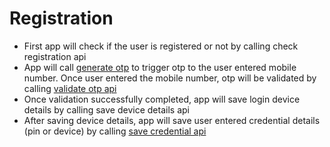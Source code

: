 # Registration

* First app will check if the user is registered or not by calling check registration api
* App will call [generate otp](https://app.gitbook.com/o/p6zvZh1r7XYNx0PmyEsS/s/CwdILEPBOX4lLKCKMZGB/\~/changes/234/bankezy/bankezy/bankezy-features/wallet/wallet-issuance/wallet-creation/api-specification/version-2/customer-on-boarding/common-apis/otp-and-token/generate-otp-api) to trigger otp to the user entered mobile number. Once user entered the mobile number, otp will be validated by calling [validate otp api](https://app.gitbook.com/o/p6zvZh1r7XYNx0PmyEsS/s/CwdILEPBOX4lLKCKMZGB/\~/changes/234/bankezy/bankezy/bankezy-features/wallet/wallet-issuance/wallet-creation/api-specification/version-2/customer-on-boarding/common-apis/otp-and-token/validate-otp-api)
* Once validation successfully completed, app will save login device details by calling save device details api
* After saving device details, app will save user entered credential details (pin or device) by calling [save credential api](https://app.gitbook.com/o/p6zvZh1r7XYNx0PmyEsS/s/CwdILEPBOX4lLKCKMZGB/\~/changes/234/bankezy/bankezy/bankezy-features/wallet/wallet-issuance/wallet-creation/api-specification/version-2/customer-on-boarding/api-specification/registration/save-credentials-api)

